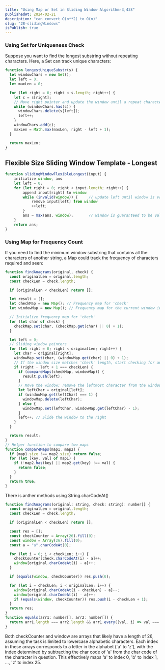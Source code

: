 ```yaml
---
title: "Using Map or Set in Sliding Window Algorithm-3,438"
publishedAt: 2024-02-21
description: "can convert O(n**2) to O(n)"
slug: "28-slidingWindows"
isPublish: true
---
```


### Using Set for Uniqueness Check

Suppose you want to find the longest substring without repeating characters. Here, a Set can track unique characters:

```js
function longestUniqueSubstr(s) {
  let windowChars = new Set();
  let left = 0;
  let maxLen = 0;

  for (let right = 0; right < s.length; right++) {
    let c = s[right];
    // Move right pointer and update the window until a repeat character is found
    while (windowChars.has(c)) {
      windowChars.delete(s[left]);
      left++;
    }
    windowChars.add(c);
    maxLen = Math.max(maxLen, right - left + 1);
  }

  return maxLen;
}
```

## Flexible Size Sliding Window Template - Longest

```js
function slidingWindowFlexibleLongest(input) {
    initialize window, ans
    let left = 0;
    for (let right = 0; right < input.length; right++) {
        append input[right] to window
        while (invalid(window)) {     // update left until window is valid again
            remove input[left] from window
            ++left;
        }
        ans = max(ans, window);       // window is guaranteed to be valid here
    }
    return ans;
}
```

### Using Map for Frequency Count

If you need to find the minimum window substring that contains all the characters of another string, a Map could track the frequency of characters required and seen:

```js
function findAnagrams(original, check) {
  const originalLen = original.length;
  const checkLen = check.length;

  if (originalLen < checkLen) return [];

  let result = [];
  let checkMap = new Map(); // Frequency map for 'check'
  let windowMap = new Map(); // Frequency map for the current window in 'original'

  // Initialize frequency map for 'check'
  for (let char of check) {
    checkMap.set(char, (checkMap.get(char) || 0) + 1);
  }

  let left = 0;
  // Sliding window pointers
  for (let right = 0; right < originalLen; right++) {
    let char = original[right];
    windowMap.set(char, (windowMap.get(char) || 0) + 1);
    // If the window size matches 'check' length, start checking for anagram
    if (right - left + 1 === checkLen) {
      if (compareMaps(checkMap, windowMap)) {
        result.push(left);
      }
      // Move the window: remove the leftmost character from the windowMap
      let leftChar = original[left];
      if (windowMap.get(leftChar) === 1) {
        windowMap.delete(leftChar);
      } else {
        windowMap.set(leftChar, windowMap.get(leftChar) - 1);
      }
      left++; // Slide the window to the right
    }
  }

  return result;
}
// Helper function to compare two maps
function compareMaps(map1, map2) {
  if (map1.size !== map2.size) return false;
  for (let [key, val] of map1) {
    if (!map2.has(key) || map2.get(key) !== val) {
      return false;
    }
  }
  return true;
}
```

There is anther methods using String.charCodeAt()

```js
function findAnagrams(original: string, check: string): number[] {
  const originalLen = original.length;
  const checkLen = check.length;

  if (originalLen < checkLen) return [];

  const res = [];
  const checkCounter = Array(26).fill(0);
  const window = Array(26).fill(0);
  const a = "a".charCodeAt(0);

  for (let i = 0; i < checkLen; i++) {
    checkCounter[check.charCodeAt(i) - a]++;
    window[original.charCodeAt(i) - a]++;
  }

  if (equals(window, checkCounter)) res.push(0);

  for (let i = checkLen; i < originalLen; i++) {
    window[original.charCodeAt(i - checkLen) - a]--;
    window[original.charCodeAt(i) - a]++;
    if (equals(window, checkCounter)) res.push(i - checkLen + 1);
  }
  return res;
}
function equals(arr1: number[], arr2: number[]) {
  return arr1.length === arr2.length && arr1.every((val, i) => val === arr2[i]);
}
```

Both checkCounter and window are arrays that likely have a length of 26, assuming the task is limited to lowercase alphabetic characters. Each index in these arrays corresponds to a letter in the alphabet ('a' to 'z'), with the index determined by subtracting the char code of 'a' from the char code of the character in question. This effectively maps 'a' to index 0, 'b' to index 1, ..., 'z' to index 25.
